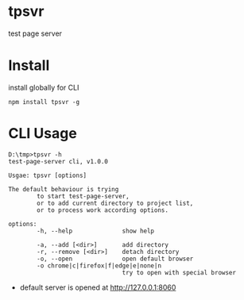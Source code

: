 # tpsvr
test page server

# Install
install globally for CLI
```
npm install tpsvr -g
```

# CLI Usage
```shell
D:\tmp>tpsvr -h
test-page-server cli, v1.0.0

Usgae: tpsvr [options]

The default behaviour is trying
        to start test-page-server,
        or to add current directory to project list,
        or to process work according options.

options:
        -h, --help              show help

        -a, --add [<dir>]       add directory
        -r, --remove [<dir>]    detach directory
        -o, --open              open default browser
		-o chrome|c|firefox|f|edge|e|none|n
		                        try to open with special browser

```

* default server is opened at http://127.0.0.1:8060
